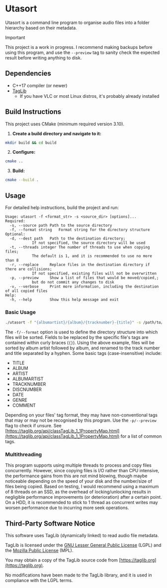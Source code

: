 # Utasort

Utasort is a command line program to organise audio files into a folder hierarchy based on their metadata.

> [!IMPORTANT]
> This project is a work in progress. I recommend making backups before using this program, and use the `--preview`
> tag to sanity check the expected result before writing anything to disk.

## Dependencies

- C++17 compiler (or newer)
- [TagLib](https://taglib.org/)
  - If you have VLC or most Linux distros, it's probably already installed

## Build Instructions

This project uses CMake (minimum required version 3.10).

1. **Create a build directory and navigate to it:**

```bash
mkdir build && cd build
```

2. **Configure:**

```bash
cmake ..
```

3. **Build:**

```bash
cmake --build .
```

## Usage

For detailed help instructions, build the project and run:

```
Usage: utasort -f <format_str> -s <source_dir> [options]...
Required:
  -s, --source path	Path to the source directory
  -f, --format string	Format string for the directory structure
Optional:
  -d, --dest path	Path to the destination directory;
			If not specified, the source directory will be used
  -t, --threads integer	The number of threads to use when copying files;
			The default is 1, and it is recommended to use no more than 8
  -r, --replace		Replace files in the destination directory if there are collisions;
			If not specified, existing files will not be overwritten
  -p, --preview		Show a list of files that would be moved/copied,;
			but do not commit any changes to disk
  -v, --verbose		Print more information, including the destination of all copied files
Help:
  -h, --help		Show this help message and exit
```

### Basic Usage

```bash
./utasort -f "{albumartist}/{album}/{tracknumber}-{title}" -s /path/to/music/src -d /path/to/dest
```

The `-f/--format` option is used to define the directory structure into which files will be sorted.
Fields to be replaced by the specific file's tags are contained within curly braces (`{}`).
Using the above example, files will be sorted by album artist followed by album, and renamed
to the track number and title separated by a hyphen. Some basic tags (case-insensitive) include:

- TITLE
- ALBUM
- ARTIST
- ALBUMARTIST
- TRACKNUMBER
- DISCNUMBER
- DATE
- GENRE
- COMMENT

Depending on your files' tag format, they may have non-conventional tags that may or may not be
recognised by this program. Use the `-p/--preview` flag to check if unsure. See
[https://taglib.org/api/classTagLib_1_1PropertyMap.html](https://taglib.org/api/classTagLib_1_1PropertyMap.html)
for a list of common tags.

### Multithreading

This program supports using multiple threads to process and copy files concurrently.
However, since copying files is I/O rather than CPU intensive, the performance gains
from this are not mind blowing, though maybe noticeable depending on the speed
of your disk and the number/size of files being copied. Based on testing, I would
recommend using a maximum of 8 threads on an SSD, as the overhead of locking/unlocking
results in negligible performance improvements (or deterioration) after a certain point.
On a HDD, it is recommended to stick to 1 thread as concurrent writes may worsen
performance due to incurring more seek operations.

## Third-Party Software Notice

This software uses TagLib (dynamically linked) to read audio file metadata.

TagLib is licensed under the [GNU Lesser General Public License](https://www.gnu.org/licenses/lgpl-3.0.html) (LGPL)
and the [Mozilla Public License](https://www.mozilla.org/en-US/MPL/1.1/) (MPL).

You may obtain a copy of the TagLib source code from [https://taglib.org](https://taglib.org).

No modifications have been made to the TagLib library, and it is used in compliance with the LGPL terms.
